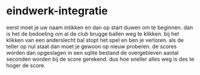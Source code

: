 # eindwerk-integratie
eerst moet je uw naam intikken en dan op start duwen om te beginnen.
dan is het de bedoeling om al de club brugge ballen weg te klikken.
bij het klikken van een anderslecht bal stopt het spel en ben je verloren.
als de teller op nul staat dan moet je gewoon op nieuw proberen.
de scores worden dan opgeslagen in een sqlite bestand
de overgebleven aantal seconden worden bij de score gerekend. dus hoe sneller alles weg is des te hoger de score.
